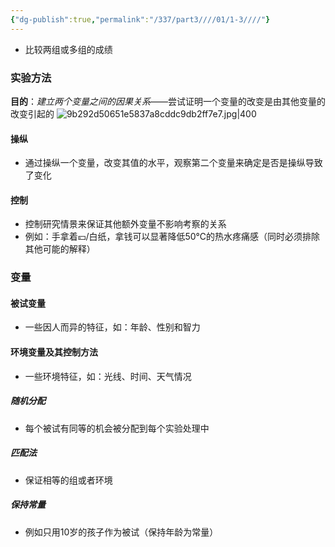 ```yaml
---
{"dg-publish":true,"permalink":"/337/part3////01/1-3////"}
---
```


- ⽐较两组或多组的成绩
### 实验方法
**目的**：*建立两个变量之间的因果关系*——尝试证明一个变量的改变是由其他变量的改变引起的
![9b292d50651e5837a8cddc9db2ff7e7.jpg|400](/img/user/image/9b292d50651e5837a8cddc9db2ff7e7.jpg)
#### 操纵
- 通过操纵一个变量，改变其值的水平，观察第二个变量来确定是否是操纵导致了变化
#### 控制
- 控制研究情景来保证其他额外变量不影响考察的关系
- 例如：手拿着💴/白纸，拿钱可以显著降低50℃的热水疼痛感（同时必须排除其他可能的解释）
### 变量
#### 被试变量
- 一些因人而异的特征，如：年龄、性别和智力
#### 环境变量及其控制方法
- 一些环境特征，如：光线、时间、天气情况
##### 随机分配
- 每个被试有同等的机会被分配到每个实验处理中
##### 匹配法
- 保证相等的组或者环境
##### 保持常量
- 例如只用10岁的孩子作为被试（保持年龄为常量）